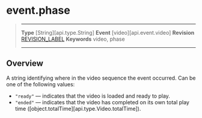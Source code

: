 
# event.phase

> --------------------- ------------------------------------------------------------------------------------------
> __Type__              [String][api.type.String]
> __Event__             [video][api.event.video]
> __Revision__          [REVISION_LABEL](REVISION_URL)
> __Keywords__          video, phase
> --------------------- ------------------------------------------------------------------------------------------

## Overview

A string identifying where in the video sequence the event occurred. Can be one of the following values:

* `"ready"` — indicates that the video is loaded and ready to play.
* `"ended"` — indicates that the video has completed on its own total play time \([object.totalTime][api.type.Video.totalTime]\).
